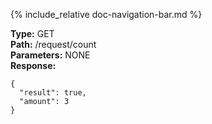 {% include_relative doc-navigation-bar.md %}

**Type:** GET<br>
**Path:** /request/count<br>
**Parameters:** NONE<br>
**Response:**<br>
```shell
{
  "result": true,
  "amount": 3
}
```